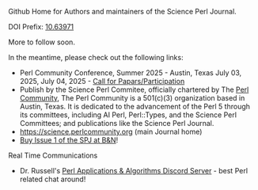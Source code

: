 Github Home for Authors and maintainers of the Science Perl Journal.

DOI Prefix: [10.63971](https://doi.org/10.63971)

More to follow soon.

In the meantime, please check out the following links:

- Perl Community Conference, Summer 2025 - Austin, Texas July 03, 2025, July 04, 2025 - [Call for Papars/Participation](https://www.papercall.io/perlcommunity)
- Publish by the Science Perl Commitee, officially chartered by The [Perl Community](https://PerlCommunity.org/science), The Perl Community is a 501(c)(3) organization based in Austin, Texas. It is dedicated to the advancement of the Perl 5 through its committees, including AI Perl, Perl::Types, and the Science Perl Committees; and publications like the Science Perl Journal.
- https://science.perlcommunity.org (main Journal home)
- [Buy Issue 1 of the SPJ at B&N](https://www.barnesandnoble.com/w/the-science-perl-journal-issue-1-marc-perry/1146976256?ean=9798218984748)!

Real Time Communications

- Dr. Russell's [Perl Applications & Algorithms Discord Server](https://discord.gg/WKz6bGnn9B) - best Perl related chat around!
